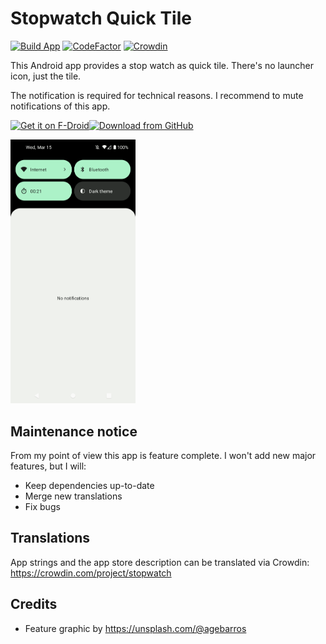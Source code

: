 # Stopwatch Quick Tile

[![Build App](https://github.com/mueller-ma/Stopwatch/actions/workflows/build.yml/badge.svg)](https://github.com/mueller-ma/Stopwatch/actions/workflows/build.yml)
[![CodeFactor](https://www.codefactor.io/repository/github/mueller-ma/stopwatch/badge)](https://www.codefactor.io/repository/github/mueller-ma/stopwatch)
[![Crowdin](https://badges.crowdin.net/stopwatch/localized.svg)](https://crowdin.com/project/stopwatch)

This Android app provides a stop watch as quick tile. There's no launcher icon, just the tile.

The notification is required for technical reasons. I recommend to mute notifications of this app.

[<img alt="Get it on F-Droid" height="80" src="https://raw.githubusercontent.com/mueller-ma/android-common/main/assets/get-it-on-fdroid.png"/>](https://f-droid.org/packages/com.github.muellerma.stopwatch/)[<img alt="Download from GitHub" height="80" src="https://raw.githubusercontent.com/mueller-ma/android-common/main/assets/direct-apk-download.png"/>](https://github.com/mueller-ma/Stopwatch/releases)

<img src="fastlane/metadata/android/en-US/images/phoneScreenshots/1.png" alt="Screenshot" width=200px>

## Maintenance notice

From my point of view this app is feature complete. I won't add new major features, but I will:
* Keep dependencies up-to-date
* Merge new translations
* Fix bugs

## Translations

App strings and the app store description can be translated via Crowdin: https://crowdin.com/project/stopwatch

## Credits

* Feature graphic by https://unsplash.com/@agebarros
